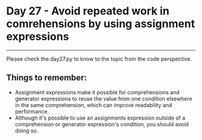 # Day 27 - Avoid repeated work in comrehensions by using assignment expressions

---

Please check the day27.py to know to the topic from the code perspective.

## Things to remember:

-   Assignment expressions make it possible for comprehensions and generator expressions to reuse the value from one condition elsewhere in the same comprehension, which can improve readability and performance.
-   Although it's possible to use an assignments expression outside of a comprehension or generator expression's condition, you should avoid doing so.
